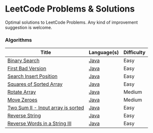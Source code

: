 LeetCode Problems & Solutions
========
Optimal solutions to LeetCode Problems. Any kind of improvement suggestion is welcome.

### Algorithms

| Title                                                                                                 | Language(s)                                                                                                | Difficulty |
| -----                                                                                                 | --------                                                                                                   | ---------- |
| [Binary Search](https://leetcode.com/problems/binary-search/)                                         | [Java](./java/src/main/java/org/huseyin/binarysearch/BinarySearch.java)                         | Easy       |
| [First Bad Version](https://leetcode.com/problems/first-bad-version/)                                 | [Java](./java/src/main/java/org/huseyin/firstbadversion/FirstBadVersion.java)                   | Easy       |
| [Search Insert Position](https://leetcode.com/problems/search-insert-position/)                       | [Java](./java/src/main/java/org/huseyin/searchinsertposition/SearchInsertPosition.java)         | Easy       |
| [Squares of Sorted Array](https://leetcode.com/problems/squares-of-a-sorted-array/)                   | [Java](./java/src/main/java/org/huseyin/squareofsortedarray/SquareOfSortedArray.java)           | Easy       |
| [Rotate Array](https://leetcode.com/problems/rotate-array/)                                           | [Java](./java/src/main/java/org/huseyin/rotatearray/RotateArray.java)                           | Medium     |
| [Move Zeroes](https://leetcode.com/problems/move-zeroes/)                                             | [Java](./java/src/main/java/org/huseyin/movezeroes/MoveZeroes.java)                             | Medium     |
| [Two Sum II - Input array is sorted](https://leetcode.com/problems/two-sum-ii-input-array-is-sorted/) | [Java](./java/src/main/java/org/huseyin/twosumiiinputarraysorted/TwoSumIIInputArraySorted.java) | Easy       |
| [Reverse String](https://leetcode.com/problems/reverse-string/)                                       | [Java](./java/src/main/java/org/huseyin/reversestring/ReverseString.java)                       | Easy       |
| [Reverse Words in a String III](https://leetcode.com/problems/reverse-words-in-a-string-iii/)         | [Java](./java/src/main/java/org/huseyin/reversewordsinstringiii/ReverseWordsInStringIii.java)   | Easy       |
